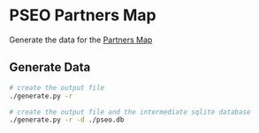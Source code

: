 # PSEO Partners Map

Generate the data for the [Partners Map](https://observablehq.com/@jodyhoonstarr/pseo-expansion)

## Generate Data

```sh
# create the output file
./generate.py -r

# create the output file and the intermediate sqlite database
./generate.py -r -d ./pseo.db
```

